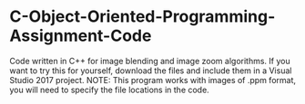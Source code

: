 # C-Object-Oriented-Programming-Assignment-Code
Code written in C++ for image blending and image zoom algorithms.
If you want to try this for yourself, download the files and include them in a Visual Studio 2017 project.
NOTE: This program works with images of .ppm format, you will need to specify the file locations in the code.
